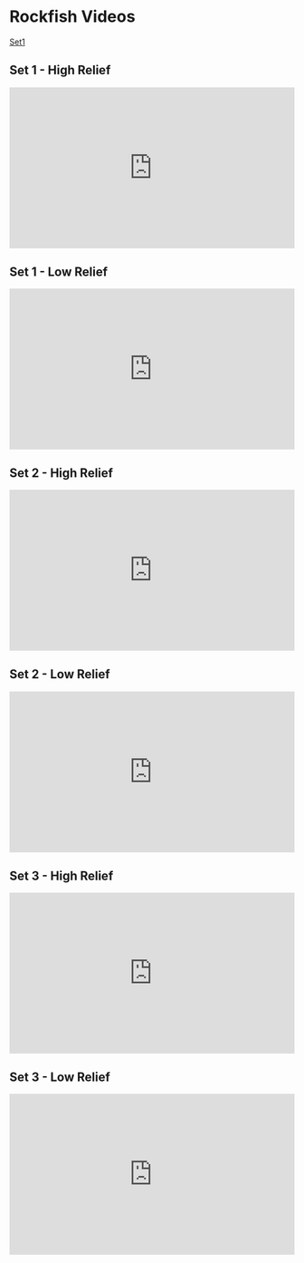 # Rockfish Videos

[Set1](./Set1.md)

## Set 1 - High Relief
<div style="padding:56.25% 0 0 0;position:relative;"><iframe src="https://player.vimeo.com/video/642222272?h=50be10597e&amp;badge=0&amp;autopause=0&amp;player_id=0&amp;app_id=58479" frameborder="0" allow="autoplay; fullscreen; picture-in-picture" allowfullscreen style="position:absolute;top:0;left:0;width:100%;height:100%;" title="Set 1 - High relief - (H101)"></iframe></div><script src="https://player.vimeo.com/api/player.js"></script>

## Set 1 - Low Relief
<div style="padding:56.25% 0 0 0;position:relative;"><iframe src="https://player.vimeo.com/video/642223105?h=2e0c24aee9&amp;badge=0&amp;autopause=0&amp;player_id=0&amp;app_id=58479" frameborder="0" allow="autoplay; fullscreen; picture-in-picture" allowfullscreen style="position:absolute;top:0;left:0;width:100%;height:100%;" title="Set 1 - Low relief - (H003)"></iframe></div><script src="https://player.vimeo.com/api/player.js"></script>

## Set 2 - High Relief
<div style="padding:56.25% 0 0 0;position:relative;"><iframe src="https://player.vimeo.com/video/642224729?h=a2feac6ffa&amp;badge=0&amp;autopause=0&amp;player_id=0&amp;app_id=58479" frameborder="0" allow="autoplay; fullscreen; picture-in-picture" allowfullscreen style="position:absolute;top:0;left:0;width:100%;height:100%;" title="Set 2 - High relief - (H121)"></iframe></div><script src="https://player.vimeo.com/api/player.js"></script>

## Set 2 - Low Relief
<div style="padding:56.25% 0 0 0;position:relative;"><iframe src="https://player.vimeo.com/video/642225740?h=d64b815aba&amp;badge=0&amp;autopause=0&amp;player_id=0&amp;app_id=58479" frameborder="0" allow="autoplay; fullscreen; picture-in-picture" allowfullscreen style="position:absolute;top:0;left:0;width:100%;height:100%;" title="Set 2 - Low relief - (H003)"></iframe></div><script src="https://player.vimeo.com/api/player.js"></script>

## Set 3 - High Relief
<div style="padding:56.25% 0 0 0;position:relative;"><iframe src="https://player.vimeo.com/video/642227135?h=faec1eb437&amp;badge=0&amp;autopause=0&amp;player_id=0&amp;app_id=58479" frameborder="0" allow="autoplay; fullscreen; picture-in-picture" allowfullscreen style="position:absolute;top:0;left:0;width:100%;height:100%;" title="Set 3 - High relief - (H105)"></iframe></div><script src="https://player.vimeo.com/api/player.js"></script>

## Set 3 - Low Relief
<div style="padding:56.25% 0 0 0;position:relative;"><iframe src="https://player.vimeo.com/video/642227948?h=7cf666c09c&amp;badge=0&amp;autopause=0&amp;player_id=0&amp;app_id=58479" frameborder="0" allow="autoplay; fullscreen; picture-in-picture" allowfullscreen style="position:absolute;top:0;left:0;width:100%;height:100%;" title="Low relief 3 - (H003).mp4"></iframe></div><script src="https://player.vimeo.com/api/player.js"></script>
